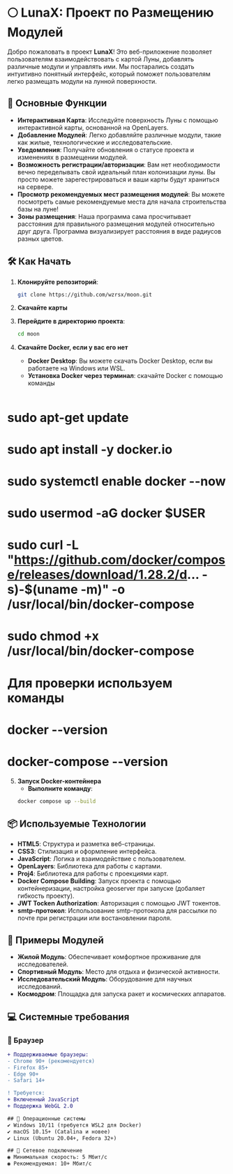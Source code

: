 # 🌕 LunaX: Проект по Размещению Модулей

Добро пожаловать в проект **LunaX**! Это веб-приложение позволяет пользователям взаимодействовать с картой Луны, добавлять различные модули и управлять ими. Мы постарались создать интуитивно понятный интерфейс, который поможет пользователям легко размещать модули на лунной поверхности.

## 🚀 Основные Функции

- **Интерактивная Карта**: Исследуйте поверхность Луны с помощью интерактивной карты, основанной на OpenLayers.
- **Добавление Модулей**: Легко добавляйте различные модули, такие как жилые, технологические и исследовательские.
- **Уведомления**: Получайте обновления о статусе проекта и изменениях в размещении модулей.
- **Возможность регистрации/авторизации**: Вам нет необходимости вечно переделывать свой идеальный план колонизации луны. Вы просто можете зарегестрироваться и ваши карты будут храниться на сервере.
- **Просмотр рекомендуемых мест размещения модулей**: Вы можете посмотреть самые рекомендуемые места для начала строительства базы на луне!
- **Зоны размещения**: Наша программа сама просчитывает расстояния для правильного размещения модулей относительно друг друга. Программа визуализирует расстояния в виде радиусов разных цветов.

## 🛠️ Как Начать

1. **Клонируйте репозиторий**:
   ```bash
   git clone https://github.com/wzrsx/moon.git
2. **Скачайте карты**
     
3. **Перейдите в директорию проекта**:
   ```bash
   cd moon
4. **Скачайте Docker, если у вас его нет**
   - **Docker Desktop**: Вы можете скачать Docker Desktop, если вы работаете на Windows или WSL.
   - **Установка Docker через терминал**: скачайте Docker с помощью команды
   ```bash
# sudo apt-get update
# sudo apt install -y docker.io
# sudo systemctl enable docker --now
# sudo usermod -aG docker $USER
#  sudo curl -L "https://github.com/docker/compose/releases/download/1.28.2/d... -s)-$(uname -m)" -o /usr/local/bin/docker-compose
# sudo chmod +x /usr/local/bin/docker-compose

# Для проверки используем команды
# docker --version
# docker-compose --version

5. **Запуск Docker-контейнера**
   - **Выполните команду**:
   ```bash
   docker compose up --build
   
## 📦 Используемые Технологии

  - **HTML5**: Структура и разметка веб-страницы.
  - **CSS3**: Стилизация и оформление интерфейса.
  - **JavaScript**: Логика и взаимодействие с пользователем.
  - **OpenLayers**: Библиотека для работы с картами.
  - **Proj4**: Библиотека для работы с проекциями карт.
  - **Docker Compose Building**: Запуск проекта с помощью контейнеризации, настройка geoserver при запуске (добаляет гибкость проекту).
  - **JWT Tocken Authorization**: Авторизация с помощью JWT токентов.
  - **smtp-протокол**: Использование smtp-протокола для рассылки по почте при регистрации или востановлении пароля.

## 📸 Примеры Модулей

  - **Жилой Модуль**: Обеспечивает комфортное проживание для исследователей.
  - **Спортивный Модуль**: Место для отдыха и физической активности.
  - **Исследовательский Модуль**: Оборудование для научных исследований.
  - **Космодром**: Площадка для запуска ракет и космических аппаратов.

## 💻 Системные требования

### 🔹 Браузер
```diff
+ Поддерживаемые браузеры:
- Chrome 90+ (рекомендуется)
- Firefox 85+
- Edge 90+
- Safari 14+

! Требуется:
+ Включенный JavaScript
+ Поддержка WebGL 2.0

## 🔹 Операционные системы
✔ Windows 10/11 (требуется WSL2 для Docker)
✔ macOS 10.15+ (Catalina и новее)
✔ Linux (Ubuntu 20.04+, Fedora 32+)

## 🔹 Сетевое подключение
◉ Минимальная скорость: 5 Мбит/с
◉ Рекомендуемая: 10+ Мбит/с
